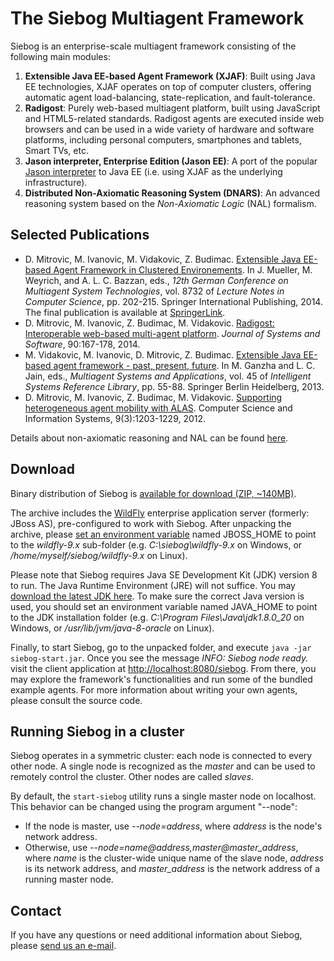 The Siebog Multiagent Framework
======

Siebog is an enterprise-scale multiagent framework consisting of the following main modules:

 1. **Extensible Java EE-based Agent Framework (XJAF)**: Built using Java EE technologies, XJAF operates on top of computer clusters, offering automatic agent load-balancing, state-replication, and fault-tolerance.
 2. **Radigost**: Purely web-based multiagent platform, built using JavaScript and HTML5-related standards. Radigost agents are executed inside web browsers and can be used in a wide variety of hardware and software platforms, including personal computers, smartphones and tablets, Smart TVs, etc.
 3. **Jason interpreter, Enterprise Edition (Jason EE)**: A port of the popular [Jason interpreter](http://jason.sourceforge.net) to Java EE (i.e. using XJAF as the underlying infrastructure). 
 4. **Distributed Non-Axiomatic Reasoning System (DNARS)**: An advanced reasoning system based on the *Non-Axiomatic Logic* (NAL) formalism.
 
Selected Publications
-------

 * D. Mitrovic, M. Ivanovic, M. Vidakovic, Z. Budimac. [Extensible Java EE-based Agent Framework in Clustered Environements](http://perun.pmf.uns.ac.rs/xjaf/papers/xjaf2x.pdf). In J. Mueller, M. Weyrich, and A. L. C. Bazzan, eds., *12th German Conference on Multiagent System Technologies*, vol. 8732 of *Lecture Notes in Computer Science*, pp. 202-215. Springer International Publishing, 2014. The final publication is available at [SpringerLink](http://link.springer.com/chapter/10.1007/978-3-319-11584-9_14).
 * D. Mitrovic, M. Ivanovic, Z. Budimac, M. Vidakovic. [Radigost: Interoperable web-based multi-agent platform](http://www.sciencedirect.com/science/article/pii/S0164121214000028). *Journal of Systems and Software*, 90:167-178, 2014.
 * M. Vidakovic, M. Ivanovic, D. Mitrovic, Z. Budimac. [Extensible Java EE-based agent framework - past, present, future](http://link.springer.com/chapter/10.1007%2F978-3-642-33323-1_3). In M. Ganzha and L. C. Jain, eds., *Multiagent Systems and Applications*, vol. 45 of *Intelligent Systems Reference Library*, pp. 55-88. Springer Berlin Heidelberg, 2013.
 * D. Mitrovic, M. Ivanovic, Z. Budimac, M. Vidakovic. [Supporting heterogeneous agent mobility with ALAS](http://www.comsis.org/pdf.php?id=020-1201). Computer Science and Information Systems, 9(3):1203-1229, 2012.

Details about non-axiomatic reasoning and NAL can be found [here](http://www.cis.temple.edu/~pwang/papers.html).

Download
------

Binary distribution of Siebog is [available for download (ZIP, ~140MB)](http://perun.pmf.uns.ac.rs/xjaf/dist/siebog.zip).

The archive includes the [WildFly](http://wildfly.org) enterprise application server (formerly: JBoss AS), pre-configured to work with Siebog. After unpacking the archive, please [set an environment variable](https://www.google.com/search?q=how+to+set+environment+variables) named JBOSS\_HOME to point to the *wildfly-9.x* sub-folder (e.g. *C:\siebog\wildfly-9.x* on Windows, or */home/myself/siebog/wildfly-9.x* on Linux).

Please note that Siebog requires Java SE Development Kit (JDK) version 8 to run. The Java Runtime Environment (JRE) will not suffice. You may [download the latest JDK here](http://www.oracle.com/technetwork/java/javase/downloads/index.html). To make sure the correct Java version is used, you should set an environment variable named JAVA\_HOME to point to the JDK installation folder
(e.g. *C:\Program Files\Java\jdk1.8.0_20* on Windows, or */usr/lib/jvm/java-8-oracle* on Linux).

Finally, to start Siebog, go to the unpacked folder, and execute `java -jar siebog-start.jar`. Once you see the message *INFO: Siebog node ready.* visit the client application at [http://localhost:8080/siebog](http://localhost:8080/siebog). From there, you may explore the framework's functionalities and run some of the bundled example agents. For more information about writing your own agents, please consult the source code.

Running Siebog in a cluster
-------

Siebog operates in a symmetric cluster: each node is connected to every other node. A single node is recognized as the *master* and can be used to remotely control the cluster. Other nodes are called *slaves*.

By default, the `start-siebog` utility runs a single master node on localhost. This behavior can be changed using the program argument "--node":

 * If the node is master, use *--node=address*, where *address* is the node's network address.
 * Otherwise, use *--node=name@address,master@master\_address*, where *name* is the cluster-wide unique name of the slave node, *address* is its network address, and *master\_address* is the network address of a running master node.

Contact
-------

If you have any questions or need additional information about Siebog, please [send us an e-mail](mailto:mitrovic.dejan@gmail.com).
